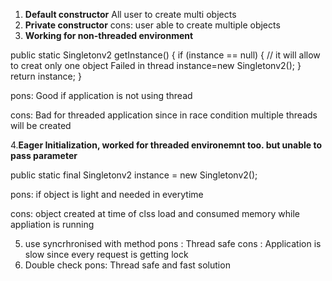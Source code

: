 1. **Default constructor**
   All user to create multi objects
2. **Private constructor**
   cons: user able to create multiple objects
3. **Working for non-threaded environment**

public static Singletonv2 getInstance() {
if (instance == null) { // it will allow to creat only one object Failed in thread
instance=new Singletonv2();
}
return instance;
}

pons: Good if application is not using thread

cons: Bad for threaded application since in race condition multiple threads will be created

4.**Eager Initialization, worked for threaded environemnt too. but unable to pass parameter**

public static final Singletonv2 instance = new Singletonv2();

pons: if object is light and needed in everytime

cons: object created at time of clss load and consumed memory while appliation is running

5. use syncrhronised with method
   pons : Thread safe
   cons : Application is slow since every request is getting lock
6. Double check
   pons: Thread safe and fast solution
